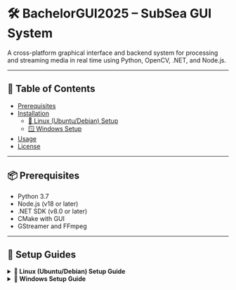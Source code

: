 # 🛠️ BachelorGUI2025 – SubSea GUI System

A cross-platform graphical interface and backend system for processing and streaming media in real time using Python, OpenCV, .NET, and Node.js.

---

## 📖 Table of Contents

- [Prerequisites](#-prerequisites)
- [Installation](#-installation)
  - [🐧 Linux (Ubuntu/Debian) Setup](#linux-ubuntudebian-setup)
  - [🪟 Windows Setup](#windows-setup)
- [Usage](#-usage)
- [License](#-license)

---

## 📦 Prerequisites

- Python 3.7
- Node.js (v18 or later)
- .NET SDK (v8.0 or later)
- CMake with GUI
- GStreamer and FFmpeg

---

## 🧰 Setup Guides

<details>
<summary><strong>🔧 Linux (Ubuntu/Debian) Setup Guide</strong></summary>

### Linux (Ubuntu/Debian) Setup

1. Download the GUI project from the repository.

2. Open a terminal and run the following commands (Skip any step you've already completed):

   ```bash
   sudo apt update
   sudo apt install -y software-properties-common
   sudo add-apt-repository ppa:deadsnakes/ppa
   sudo apt update
   sudo apt-get install python3.7 python3.7-venv python3.7-distutils python3.7-dev python3.7-numpy
   sudo apt-get install libsrtp2-dev
   sudo apt-get install gcc g++
   ```

3. Install GTK, camera, and media support:

   ```bash
   sudo apt-get install libavcodec-dev libavformat-dev libswscale-dev
   sudo apt-get install libgstreamer-plugins-base1.0-dev libgstreamer1.0-dev
   sudo apt-get install libgtk-3-dev
   sudo apt-get install libpng-dev
   sudo apt-get install libjpeg-dev
   sudo apt-get install libopenexr-dev
   sudo apt-get install libtiff-dev
   sudo apt-get install libwebp-dev
   ```

4. Verify Python version:

   ```bash
   python3.7 --version
   ```

5. Navigate to the project backend:

   ```bash
   cd BachelorGUI2025/Backend
   ```

6. Create and activate a virtual environment:

   ```bash
   python3.7 -m venv myenv
   source myenv/bin/activate
   ```

7. Navigate to the Python scripts:

   ```bash
   cd PythonScripts
   ```

8. Install Python dependencies:

   ```bash
   pip install -r requirements.txt
   ```

9. Install GStreamer:

   ```bash
   sudo apt install gstreamer1.0-tools gstreamer1.0-plugins-base \
   gstreamer1.0-plugins-good gstreamer1.0-plugins-bad \
   gstreamer1.0-plugins-ugly gstreamer1.0-libav \
   libgstreamer1.0-dev
   ```

10. Install FFmpeg:

    ```bash
    sudo apt install ffmpeg
    ```

11. Manually compile OpenCV:

    - Install CMake and CMake GUI:

      ```bash
      sudo apt-get install cmake
      sudo apt-get install cmake-qt-gui
      ```

    - To open CMake later:

      ```bash
      cmake-gui
      ```

    - Download and set up OpenCV 4.7.0 and Contrib:

      ```bash
      mkdir ~/opencv_build && cd ~/opencv_build
      git clone -b 4.7.0 https://github.com/opencv/opencv.git
      git clone -b 4.7.0 https://github.com/opencv/opencv_contrib.git
      cd opencv
      mkdir build && cd build
      ```

    - Open CMake GUI **from a terminal where the virtual environment is active**.

    - In CMake GUI:
        - Set the source code path to the `opencv` folder.
        - Set the build path to the `opencv/build` folder.
        - Add `OPENCV_EXTRA_MODULES_PATH` pointing to `opencv_contrib/modules`.

    - Click **Configure** and verify the GStreamer and Python fields are set correctly.

    > 🖼️ *Insert image here: opencv_linux2.png* (Example of correct CMake configuration)

    - Choose the generator (e.g., `Unix Makefiles`).

    - Build OpenCV:

      ```bash
      make -j4
      ```

    - Install OpenCV:

      ```bash
      sudo make install
      ```

    - Copy the `cv2` folder to your virtual environment:

      ```bash
      cp -r cv2 ~/BachelorGUI2025/Backend/myenv/lib/site-packages
      ```

    - Verify installation:

      ```bash
      python -c "import cv2; print(cv2.__version__)"
      ```

12. Install Node.js, npm, and .NET 8:

    ```bash
    sudo apt install nodejs npm
    sudo apt install dotnet-sdk-8.0
    ```

13. Build and run the backend:

    ```bash
    cd Backend
    dotnet restore
    dotnet build
    dotnet run
    ```

14. Start the frontend:

    ```bash
    cd ../GUI-Frontend
    npm i
    npm start
    ```

</details>

<details>
<summary><strong>🔧 Windows Setup Guide</strong></summary>

### Windows Setup

1. **Download the GUI project from the UiS SubSea repo on Github:**
   - Link: [Your Repo Link Here](https://github.com/UiS-SubSea/your-repo-name)

2. **Download Python version 3.7.0**
   - Go to the [Python 3.7.0 Release Page](https://www.python.org/downloads/release/python-370/)
   - Download the installer for your Windows version (e.g. *Windows x86-64 executable installer*).
   - Install Python and **ensure** the "Add Python to PATH" option is **checked** during installation.

3. **Install NumPy in Python 3.7** (needed to compile OpenCV).

4. **Open the folder `BachelorGUI2025\Backend` in a terminal.**

5. **Create a virtual environment:**
   ```bash
   python3.7 -m venv myenv
   ```

6. **Activate the virtual environment:**
   ```bash
   .\myenv\Scripts\activate
   ```
   - To deactivate:
     ```bash
     deactivate
     ```

7. **Navigate to the PythonScripts folder:**
   ```bash
   cd PythonScripts
   ```

8. **Install dependencies:**
   ```bash
   pip install -r requirements.txt
   ```

9. **Manually compile OpenCV with GStreamer support:**

   - **Download and install CMake 4.0.0** from the [CMake Download Page](https://cmake.org/download/)
   - Choose: `cmake-4.0.0-windows-x86_64.msi`

   - **Download OpenCV 4.7.0 and OpenCV Contrib**, and create a `build` folder inside the OpenCV directory.

   - **Install GStreamer 1.24.12**:
     - [GStreamer 1.24.12 (MSVC) Download Page](https://gstreamer.freedesktop.org/data/pkg/windows/1.24.12/msvc/)
     - Download and install both:
       - `gstreamer-1.0-msvc-x86_64-1.24.12.msi`
       - `gstreamer-1.0-devel-msvc-x86_64-1.24.12.msi`
     - Add the GStreamer `bin` folder to your system PATH.

   - **Install FFmpeg** from [FFmpeg Builds](https://www.gyan.dev/ffmpeg/builds/)

   - **Install Visual Studio 2022 (version 17)** from [Visual Studio](https://visualstudio.microsoft.com/)

   - **Compile OpenCV using CMake GUI:**
      1. Open `CMake-gui`
      2. Set "Browse Source..." to the OpenCV folder.
      3. Set "Browse Build..." to the `build` folder.

     ![Step 1-3 in CMake](assets/images/tut01.png)

     4. Click **Configure**, choose *Visual Studio 17*, then **Finish**.

     <div align="center">
       <img src="assets/images/tut02.png" alt="Step 4 compiler selection" width="600"/>
     </div>

     5. Wait for analysis to complete. Red entries will appear.

     6. Expand the `WITH` section, enable necessary features.

     <div align="center">
       <img src="assets/images/tut03.png" alt="WITH configuration 1" width="600"/>
       <img src="assets/images/tut04.png" alt="WITH configuration 2" width="600"/>
     </div>

     7. Expand the `BUILD` section and adjust as needed.

     <div align="center">
       <img src="assets/images/tut05.png" alt="BUILD config 1" width="600"/>
       <img src="assets/images/tut06.png" alt="BUILD config 2" width="600"/>
     </div>

     8. Expand `ENABLE`, disable `ENABLE_SOLUTION_FOLDERS`.

     <div align="center">
       <img src="assets/images/tut07.png" alt="ENABLE configuration" width="600"/>
     </div>

     9. Ensure GStreamer fields are present and set correctly.

     <div align="center">
       <img src="assets/images/tut08.png" alt="GStreamer configuration" width="600"/>
     </div>

     10. Check the `PYTHON3` field paths.

     <div align="center">
       <img src="assets/images/tut09.png" alt="Python3 configuration" width="600"/>
     </div>

     11. Add `OPENCV_EXTRA_MODULES_PATH` pointing to the OpenCV Contrib modules folder.

     12. Click **Configure** again. Scroll the log window to check for `YES` next to GStreamer.

     <div align="center">
       <img src="assets/images/tut11.png" alt="Final configuration result" width="600"/>
     </div>

     13. If all is good, click **Generate**, then **Open Project**.

     14. Set build mode to **Release**.

     15. In Solution Explorer, right-click **Solution** or **ALL_BUILD** → **Build**.

     16. Once done, right-click **INSTALL** and build it. This installs OpenCV-Python.

     <div align="center">
       <img src="assets/images/tut12.png" alt="Visual Studio Build steps" width="600"/>
     </div>

     17. Copy the `cv2` folder from OpenCV into your virtual environment:
     ```
     BachelorGUI2025\Backend\myenv\Lib\site-packages
     ```

     18. **Verify installation:**
     ```bash
     python -c "import cv2; print(cv2.__version__)"
     ```

10. **Install Node.js (v18+), npm, and .NET (v8+):**
    > ⚠️ Replace `sudo apt` with Windows installers — this was meant for Linux.

    - Download [Node.js 18](https://nodejs.org/en/)
    - Install [.NET SDK 8.0](https://dotnet.microsoft.com/en-us/download/dotnet/8.0)

11. **Navigate to the Backend folder and run:**
    ```bash
    dotnet restore
    dotnet build
    ```

12. **Start the backend:**
    ```bash
    dotnet run
    ```

13. **Start the frontend:**

    - Navigate to the `GUI-Frontend` folder.

    - Install dependencies:
      ```bash
      npm i
      ```

    - Start frontend:
      ```bash
      npm start
      ```

</details>

